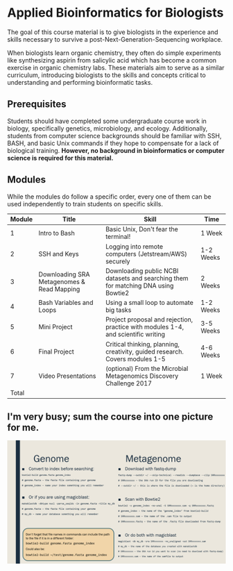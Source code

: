 # Applied Bioinformatics for Biologists  
The goal of this course material is to give biologists in the experience and skills necessary to survive a post-Next-Generation-Sequencing workplace.  
  
When biologists learn organic chemistry, they often do simple experiments like synthesizing aspirin from salicylic acid which has become a common exercise in organic chemistry labs. These materials aim to serve as a similar curriculum, introducing biologists to the skills and concepts critical to understanding and performing bioinformatic tasks.  
  
## Prerequisites  
Students should have completed some undergraduate course work in biology, specifically genetics, microbiology, and ecology. Additionally, students from computer science backgrounds should be familiar with SSH, BASH, and basic Unix commands if they hope to compensate for a lack of biological training. **However, no background in bioinformatics or computer science is required for this material.**  
  
## Modules  
While the modules do follow a specific order, every one of them can be used independently to train students on specific skills.  
  
Module | Title | Skill | Time 
------ | ----- | ----- | ---- 
1 | Intro to Bash | Basic Unix, Don't fear the terminal! | 1 Week
2 | SSH and Keys | Logging into remote computers (Jetstream/AWS) securely | 1-2 Weeks
3 | Downloading SRA Metagenomes & Read Mapping | Downloading public NCBI datasets and searching them for matching DNA using Bowtie2 | 2 Weeks
4 | Bash Variables and Loops | Using a small loop to automate big tasks | 1-2 Weeks
5 | Mini Project | Project proposal and rejection, practice with modules 1-4, and scientific writing | 3-5 Weeks
6 | Final Project | Critical thinking, planning, creativity, guided research. Covers modules 1-5 | 4-6 Weeks
7 | Video Presentations | (optional) From the Microbial Metagenomics Discovery Challenge 2017 | 1 Week
Total | | | | 12-19 Weeks


## I'm very busy; sum the course into one picture for me.
![genome_vs_metagenome_commands.png](genome_vs_metagenome_commands.png)
